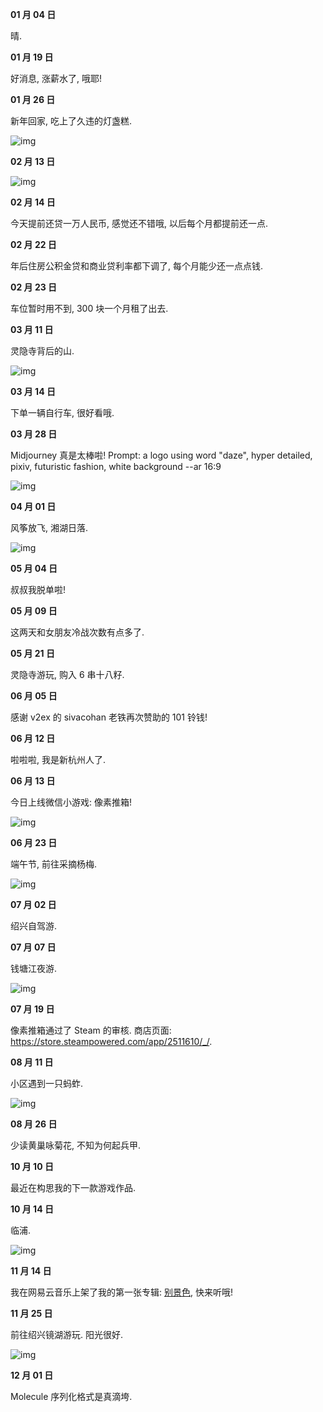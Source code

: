 **01 月 04 日**

晴.

**01 月 19 日**

好消息, 涨薪水了, 哦耶!

**01 月 26 日**

新年回家, 吃上了久违的灯盏糕.

![img](../../img/diary/2023/lantern.jpg)

**02 月 13 日**

![img](../../img/diary/2023/boat_in_the_rain.jpg)

**02 月 14 日**

今天提前还贷一万人民币, 感觉还不错哦, 以后每个月都提前还一点.

**02 月 22 日**

年后住房公积金贷和商业贷利率都下调了, 每个月能少还一点点钱.

**02 月 23 日**

车位暂时用不到, 300 块一个月租了出去.

**03 月 11 日**

灵隐寺背后的山.

![img](../../img/diary/2023/lingyin.jpg)

**03 月 14 日**

下单一辆自行车, 很好看哦.

**03 月 28 日**

Midjourney 真是太棒啦! Prompt: a logo using word "daze", hyper detailed, pixiv, futuristic fashion, white background --ar 16:9

![img](../../img/diary/2023/daze.jpg)

**04 月 01 日**

风筝放飞, 湘湖日落.

![img](../../img/diary/2023/sunset.jpg)

**05 月 04 日**

叔叔我脱单啦!

**05 月 09 日**

这两天和女朋友冷战次数有点多了.

**05 月 21 日**

灵隐寺游玩, 购入 6 串十八籽.

**06 月 05 日**

感谢 v2ex 的 sivacohan 老铁再次赞助的 101 铃钱!

**06 月 12 日**

啦啦啦, 我是新杭州人了.

**06 月 13 日**

今日上线微信小游戏: 像素推箱!

![img](../../img/diary/2023/boxes.jpg)

**06 月 23 日**

端午节, 前往采摘杨梅.

![img](../../img/diary/2023/bayberry.jpg)

**07 月 02 日**

绍兴自驾游.

**07 月 07 日**

钱塘江夜游.

![img](../../img/diary/2023/qiantang.jpg)

**07 月 19 日**

像素推箱通过了 Steam 的审核. 商店页面: <https://store.steampowered.com/app/2511610/_/>.

**08 月 11 日**

小区遇到一只蚂蚱.

![img](../../img/diary/2023/grasshopper.jpg)

**08 月 26 日**

少读黄巢咏菊花, 不知为何起兵甲.

**10 月 10 日**

最近在构思我的下一款游戏作品.

**10 月 14 日**

临浦.

![img](../../img/diary/2023/linpu.jpg)

**11 月 14 日**

我在网易云音乐上架了我的第一张专辑: [别景色](https://music.163.com/#/album?id=178829929), 快来听哦!

**11 月 25 日**

前往绍兴镜湖游玩. 阳光很好.

![img](../../img/diary/2023/mirror_lake.jpg)

**12 月 01 日**

Molecule 序列化格式是真滴垮.

